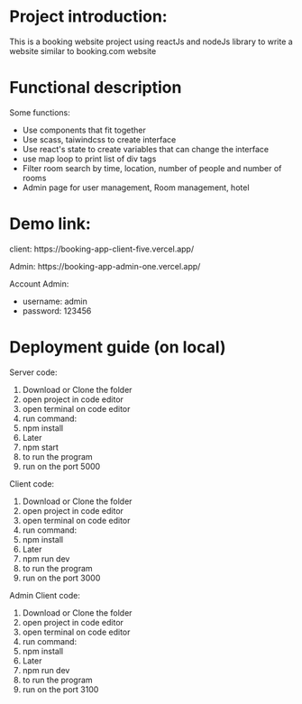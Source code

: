 <h1>Project introduction:</h1>
<p>This is a booking website project using reactJs and nodeJs library to write a website similar to booking.com website</p>
<h1>Functional description</h1> 
<p>Some functions:</p>
<ul>
  <li> Use components that fit together</il>
  <li> Use scass, taiwindcss to create interface</il>
  <li> Use react's state to create variables that can change the interface</il>
  <li> use map loop to print list of div tags</il>
  <li> Filter room search by time, location, number of people and number of rooms</il>
  <li> Admin page for user management, Room management, hotel</il>
</ul>
<h1>Demo link: </h1>
<p>client: https://booking-app-client-five.vercel.app/</p>
<p>Admin: https://booking-app-admin-one.vercel.app/</p>
<p>Account Admin: </p>
<ul>
  <li>username: admin </li>
  <li>password: 123456 </li>
</ul>
<h1>Deployment guide (on local)</h1>

<p>Server code: </p>
<ol>
  <li>Download or Clone the folder</li>
  <li>open project in code editor </li>
  <li>open terminal on code editor</li>
  <li>run command:</li>
  <li>npm install</li>
  <li>Later</li>
  <li>npm start</li>
  <li>to run the program</li>
  <li>run on the port 5000</li>
</ol>
<p>Client code: </p>
<ol>
  <li>Download or Clone the folder</li>
  <li>open project in code editor </li>
  <li>open terminal on code editor</li>
  <li>run command:</li>
  <li>npm install</li>
  <li>Later</li>
  <li>npm run dev</li>
  <li>to run the program</li>
  <li>run on the port 3000</li>
</ol>
<p>Admin Client code:</p>
<ol>
  <li>Download or Clone the folder</li>
  <li>open project in code editor </li>
  <li>open terminal on code editor</li>
  <li>run command:</li>
  <li>npm install</li>
  <li>Later</li>
  <li>npm run dev</li>
  <li>to run the program</li>
  <li>run on the port 3100</li>
</ol>
